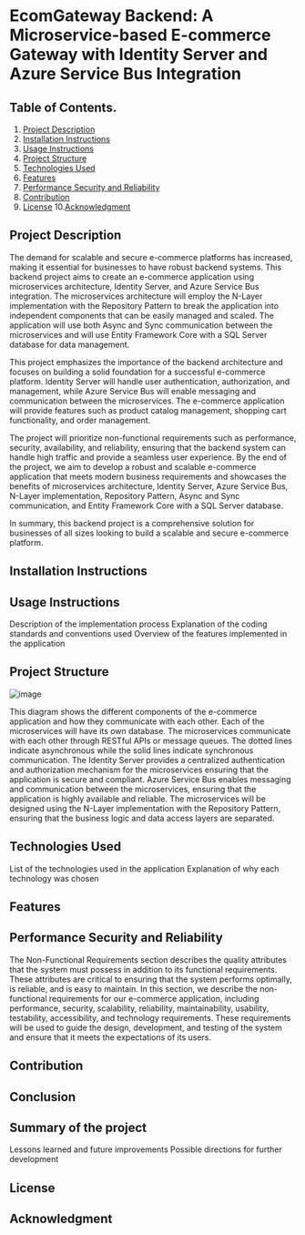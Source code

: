 # EcomGateway Backend: A Microservice-based E-commerce Gateway with Identity Server and Azure Service Bus Integration

## Table of Contents.
1. [Project Description](#project-description)
2. [Installation Instructions](#Installation-instructions)
3. [Usage Instructions](#usage-instructions)
4. [Project Structure](#project-structure)
5. [Technologies Used](#technologies-used)
6. [Features](#features)
7. [Performance Security and Reliability](#performance-security-and-reliability)
8. [Contribution](#contribution)
9. [License](#license)
10.[Acknowledgment](#acknowledgment)

## Project Description

The demand for scalable and secure e-commerce platforms has increased, making it essential for businesses to have robust backend systems. This backend project aims to create an e-commerce application using microservices architecture, Identity Server, and Azure Service Bus integration. The microservices architecture will employ the N-Layer implementation with the Repository Pattern to break the application into independent components that can be easily managed and scaled. The application will use both Async and Sync communication between the microservices and will use Entity Framework Core with a SQL Server database for data management.

This project emphasizes the importance of the backend architecture and focuses on building a solid foundation for a successful e-commerce platform. Identity Server will handle user authentication, authorization, and management, while Azure Service Bus will enable messaging and communication between the microservices. The e-commerce application will provide features such as product catalog management, shopping cart functionality, and order management.

The project will prioritize non-functional requirements such as performance, security, availability, and reliability, ensuring that the backend system can handle high traffic and provide a seamless user experience. By the end of the project, we aim to develop a robust and scalable e-commerce application that meets modern business requirements and showcases the benefits of microservices architecture, Identity Server, Azure Service Bus, N-Layer implementation, Repository Pattern, Async and Sync communication, and Entity Framework Core with a SQL Server database.

In summary, this backend project is a comprehensive solution for businesses of all sizes looking to build a scalable and secure e-commerce platform.


## Installation Instructions

## Usage Instructions

Description of the implementation process
Explanation of the coding standards and conventions used
Overview of the features implemented in the application
## Project Structure

![image](https://user-images.githubusercontent.com/68539411/223565684-642f3c07-fdc7-4881-b000-70360f859577.png)

This diagram shows the different components of the e-commerce application and how they communicate with each other. Each of the microservices will have its own database. The microservices communicate with each other through RESTful APIs or message queues. The dotted lines indicate asynchronous while the solid lines indicate synchronous communication. The Identity Server provides a centralized authentication and authorization mechanism for the microservices ensuring that the application is secure and compliant. Azure Service Bus enables messaging and communication between the microservices, ensuring that the application is highly available and reliable.
The microservices will be designed using the N-Layer implementation with the Repository Pattern, ensuring that the business logic and data access layers are separated.


## Technologies Used

List of the technologies used in the application
Explanation of why each technology was chosen

## Features


## Performance Security and Reliability

The Non-Functional Requirements section describes the quality attributes that the system must possess in addition to its functional requirements. These attributes are critical to ensuring that the system performs optimally, is reliable, and is easy to maintain. In this section, we describe the non-functional requirements for our e-commerce application, including performance, security, scalability, reliability, maintainability, usability, testability, accessibility, and technology requirements. These requirements will be used to guide the design, development, and testing of the system and ensure that it meets the expectations of its users.
## Contribution

## Conclusion

## Summary of the project

Lessons learned and future improvements
Possible directions for further development

## License

## Acknowledgment











